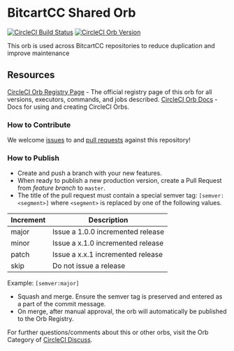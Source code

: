 # BitcartCC Shared Orb

[![CircleCI Build Status](https://circleci.com/gh/bitcartcc/bitcartcc-orb.svg?style=svg)](https://circleci.com/gh/bitcartcc/bitcartcc-orb) [![CircleCI Orb Version](https://badges.circleci.com/orbs/bitcartcc/bitcartcc-shared.svg)](https://circleci.com/orbs/registry/orb/bitcartcc/bitcartcc-shared)

This orb is used across BitcartCC repositories to reduce duplication and improve maintenance

## Resources

[CircleCI Orb Registry Page](https://circleci.com/orbs/registry/orb/bitcartcc/bitcartcc-orb) - The official registry page of this orb for all versions, executors, commands, and jobs described.
[CircleCI Orb Docs](https://circleci.com/docs/2.0/orb-intro/#section=configuration) - Docs for using and creating CircleCI Orbs.

### How to Contribute

We welcome [issues](https://github.com/bitcartcc/bitcartcc-orb/issues) to and [pull requests](https://github.com/bitcartcc/bitcartcc-orb/pulls) against this repository!

### How to Publish

- Create and push a branch with your new features.
- When ready to publish a new production version, create a Pull Request from _feature branch_ to `master`.
- The title of the pull request must contain a special semver tag: `[semver:<segment>]` where `<segment>` is replaced by one of the following values.

| Increment | Description                       |
| --------- | --------------------------------- |
| major     | Issue a 1.0.0 incremented release |
| minor     | Issue a x.1.0 incremented release |
| patch     | Issue a x.x.1 incremented release |
| skip      | Do not issue a release            |

Example: `[semver:major]`

- Squash and merge. Ensure the semver tag is preserved and entered as a part of the commit message.
- On merge, after manual approval, the orb will automatically be published to the Orb Registry.

For further questions/comments about this or other orbs, visit the Orb Category of [CircleCI Discuss](https://discuss.circleci.com/c/orbs).
